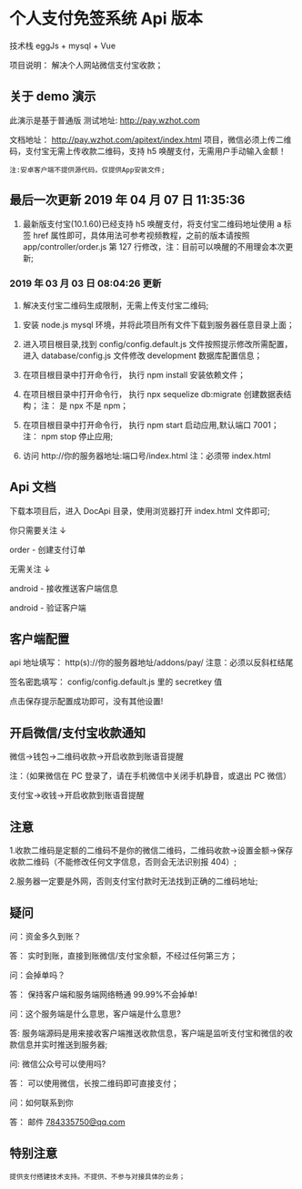 ﻿# 个人支付免签系统 Api 版本

技术栈 eggJs + mysql + Vue

项目说明： 解决个人网站微信支付宝收款；

## 关于 demo 演示

此演示是基于普通版 测试地址: http://pay.wzhot.com

文档地址： http://pay.wzhot.com/apitext/index.html 项目，微信必须上传二维码，支付宝无需上传收款二维码，支持 h5 唤醒支付，无需用户手动输入金额！

    注:安卓客户端不提供源代码，仅提供App安装文件;

## 最后一次更新 2019 年 04 月 07 日 11:35:36

1. 最新版支付宝(10.1.60)已经支持 h5 唤醒支付，将支付宝二维码地址使用 a 标签 href 属性即可，具体用法可参考视频教程，之前的版本请按照 app/controller/order.js 第 127 行修改，注：目前可以唤醒的不用理会本次更新;

### 2019 年 03 月 03 日 08:04:26 更新

1. 解决支付宝二维码生成限制，无需上传支付宝二维码;

1) 安装 node.js mysql 环境，并将此项目所有文件下载到服务器任意目录上面；

2) 进入项目根目录,找到 config/config.default.js 文件按照提示修改所需配置， 进入 database/config.js 文件修改 development 数据库配置信息；

3) 在项目根目录中打开命令行， 执行 npm install 安装依赖文件；

4) 在项目根目录中打开命令行， 执行 npx sequelize db:migrate 创建数据表结构； 注： 是 npx 不是 npm；

5) 在项目根目录中打开命令行， 执行 npm start 启动应用,默认端口 7001； 注： npm stop 停止应用;

6) 访问 http://你的服务器地址:端口号/index.html 注：必须带 index.html

## Api 文档

下载本项目后，进入 DocApi 目录，使用浏览器打开 index.html 文件即可;

你只需要关注 ↓

order - 创建支付订单

无需关注 ↓

android - 接收推送客户端信息

android - 验证客户端

## 客户端配置

api 地址填写： http(s)://你的服务器地址/addons/pay/ 注意：必须以反斜杠结尾

签名密匙填写： config/config.default.js 里的 secretkey 值

点击保存提示配置成功即可，没有其他设置!

## 开启微信/支付宝收款通知

微信->钱包->二维码收款->开启收款到账语音提醒

注：（如果微信在 PC 登录了，请在手机微信中关闭手机静音，或退出 PC 微信）

支付宝->收钱->开启收款到账语音提醒

## 注意

1.收款二维码是定额的二维码不是你的微信二维码，二维码收款->设置金额->保存收款二维码（不能修改任何文字信息，否则会无法识别报 404）;

2.服务器一定要是外网，否则支付宝付款时无法找到正确的二维码地址;

## 疑问

问：资金多久到账？

答： 实时到账，直接到账微信/支付宝余额，不经过任何第三方；

问：会掉单吗？

答： 保持客户端和服务端网络畅通 99.99%不会掉单!

问：这个服务端是什么意思，客户端是什么意思?

答: 服务端源码是用来接收客户端推送收款信息，客户端是监听支付宝和微信的收款信息并实时推送到服务器;

问: 微信公众号可以使用吗?

答： 可以使用微信，长按二维码即可直接支付；

问：如何联系到你

答： 邮件 784335750@qq.com

## 特别注意

    提供支付搭建技术支持。不提供、不参与对接具体的业务；
